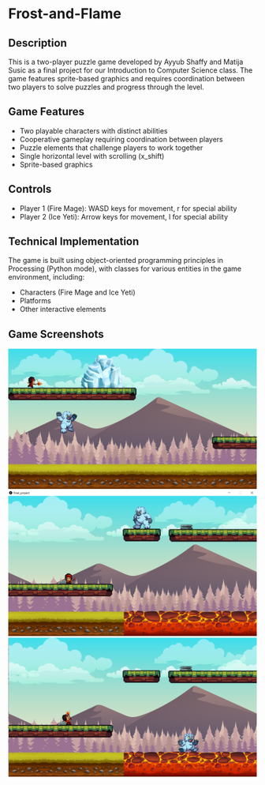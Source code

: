 # Frost-and-Flame

## Description
This is a two-player puzzle game developed by Ayyub Shaffy and Matija Susic as a final project for our Introduction to Computer Science class. The game features sprite-based graphics and requires coordination between two players to solve puzzles and progress through the level.

## Game Features

- Two playable characters with distinct abilities
- Cooperative gameplay requiring coordination between players
- Puzzle elements that challenge players to work together
- Single horizontal level with scrolling (x_shift)
- Sprite-based graphics

## Controls

- Player 1 (Fire Mage): WASD keys for movement, r for special ability
- Player 2 (Ice Yeti): Arrow keys for movement, l for special ability

## Technical Implementation
The game is built using object-oriented programming principles in Processing (Python mode), with classes for various entities in the game environment, including:

- Characters (Fire Mage and Ice Yeti)
- Platforms
- Other interactive elements

## Game Screenshots
![list create](game_screenshot1.PNG)
![list](game_screenshot.PNG)
![list](game_screenshot2.png)
